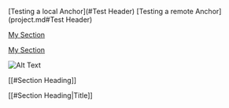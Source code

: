
[Testing a local Anchor](#Test Header)
[Testing a remote Anchor](project.md#Test Header)

[My Section](my-section.md "Testing this Title")

[My Section](my-section.md#Anchor-test "Test Title")

![Alt Text](puppy "Test Title")

[[#Section Heading]]

[[#Section Heading|Title]]

